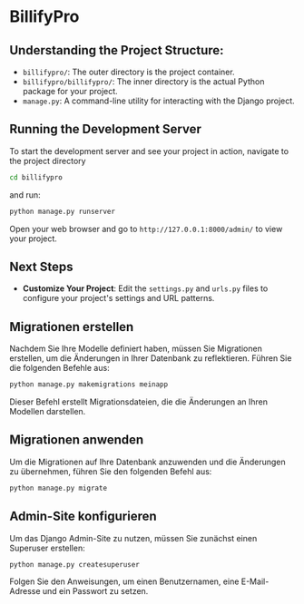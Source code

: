 # BillifyPro

## **Understanding the Project Structure**:
   - `billifypro/`: The outer directory is the project container.
   - `billifypro/billifypro/`: The inner directory is the actual Python package for your project.
   - `manage.py`: A command-line utility for interacting with the Django project.

## Running the Development Server

To start the development server and see your project in action, navigate to the project directory

```bash 
cd billifypro 
```
 and run:
```bash
python manage.py runserver
```

Open your web browser and go to `http://127.0.0.1:8000/admin/` to view your project.

## Next Steps

- **Customize Your Project**: Edit the `settings.py` and `urls.py` files to configure your project's settings and URL patterns.

## Migrationen erstellen
Nachdem Sie Ihre Modelle definiert haben, müssen Sie Migrationen erstellen, um die Änderungen in Ihrer Datenbank zu reflektieren. Führen Sie die folgenden Befehle aus:

```bash
python manage.py makemigrations meinapp
```

Dieser Befehl erstellt Migrationsdateien, die die Änderungen an Ihren Modellen darstellen.

## Migrationen anwenden
Um die Migrationen auf Ihre Datenbank anzuwenden und die Änderungen zu übernehmen, führen Sie den folgenden Befehl aus:

```bash
python manage.py migrate
```

## Admin-Site konfigurieren
Um das Django Admin-Site zu nutzen, müssen Sie zunächst einen Superuser erstellen:

```bash
python manage.py createsuperuser
```

Folgen Sie den Anweisungen, um einen Benutzernamen, eine E-Mail-Adresse und ein Passwort zu setzen.